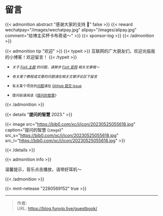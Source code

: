 # 留言


{{< admonition abstract "感谢大家的支持 🙏"  false >}}
{{< reward wechatpay="/images/wechatpay.jpg" alipay="/images/alipay.jpg" comment="给博主买杯卡布奇诺～" >}}
{{< sponsor-log >}}
{{< /admonition >}}

{{< admonition tip "欢迎" >}}
{{< typeit >}}
互联网的广大朋友们，欢迎光临我的小博客！欢迎留言！
{{< /typeit >}}

- <small>_关于 [FixIt 主题](https://github.com/hugo-fixit/FixIt) 的问题，请移步 [FixIt 官网](https://fixit.lruihao.cn) 相关文章哦～_</small>
- <small>_有关某个教程或文章的问题请在相关文章评论区下留言_</small>

- <small>有关某个项目的[问题](/question)请在 [GitHub 提交 Issue](https://github.com/shiqustudio/giscus/discussions)</small>

- <small>提问前请阅读《[提问的智慧](https://p3terx.com/go/aHR0cHM6Ly9naXRodWIuY29tL3J5YW5oYW53dS9Ib3ctVG8tQXNrLVF1ZXN0aW9ucy1UaGUtU21hcnQtV2F5L2Jsb2IvbWFpbi9SRUFETUUtemhfQ04ubWQ)》</small>

{{< /admonition >}}

{{< details "**提问的智慧** 2023." >}}

{{< image src="https://bib0.com/xc/i/icon/20230525055618.jpg" caption="提问的智慧 (`image`)" src_s="https://bib0.com/xc/i/icon/20230525055618.jpg" src_l="https://bib0.com/xc/i/icon/20230525055618.jpg" >}}

{{< /details >}}

{{< admonition info >}}

温馨提示，音乐点击播放，请带好耳机～

 {{< /admonition >}}

{{< mmt-netease "2280569152" true >}}


---

> 作者:   
> URL: https://blog.funvip.live/guestbook/  


